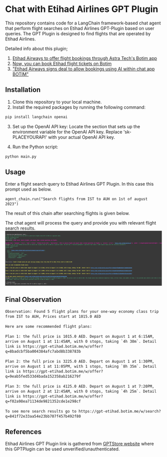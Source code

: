 # Chat with Etihad Airlines GPT Plugin

This repository contains code for a LangChain framework-based chat agent that perform flight searches on Etihad Airlines GPT-Plugin based on user queries. The GPT Plugin is designed to find flights that are operated by Etihad Airlines.

Detailed info about this plugin;

1. [Etihad Airways to offer flight bookings through Astra Tech's Botim app](https://www.thenationalnews.com/business/aviation/2023/05/03/etihad-airways-to-offer-flight-bookings-through-astra-techs-botim-app/)
2. [Now, you can book Etihad flight tickets on Botim](https://gulfnews.com/business/aviation/now-you-can-book-etihad-flight-tickets-on-botim-1.95515901)
3. ["Etihad Airways signs deal to allow bookings using AI within chat app BOTIM"](https://www.reuters.com/business/aerospace-defense/etihad-airways-signs-deal-allow-bookings-using-ai-within-chat-app-botim-2023-05-03/)

## Installation

1. Clone this repository to your local machine.
2. Install the required packages by running the following command:
```bash
pip install langchain openai
```
3. Set up the OpenAI API key:
Locate the section that sets up the environment variable for the OpenAI API key. Replace 'sk-PLACEYOURAPI' with your actual OpenAI API key.

4. Run the Python script:

```bash
python main.py
```

## Usage
Enter a flight search query to Etihad Airlines GPT Plugin. In this case this prompt used as below.

```
agent_chain.run("Search flights from IST to AUH on 1st of august 2023")
```

The result of this chain after searching flights is given below.

The chat agent will process the query and provide you with relevant flight search results.
![](https://github.com/tolgakurtuluss/EtihadAirlinesGPTPlugin-langchain/blob/556dea9fce7425804e2d323d850030b5c2a4362b/chainresult.PNG)

## Final Observation

```
Observation: Found 5 flight plans for your one-way economy class trip from IST to AUH, Prices start at 1015.0 AED

Here are some recommended flight plans:

Plan 1: the full price is 1015.0 AED. Depart on August 1 at 6:15AM, arrive on August 1 at 11:45AM, with 0 stops, taking `4h 30m`. Detail link is https://gpt-etihad.botim.me/w/offer?q=8badcbf5ba004384afc7abd8b338783b

Plan 2: the full price is 3225.0 AED. Depart on August 1 at 1:30PM, arrive on August 1 at 11:05PM, with 1 stops, taking `8h 35m`. Detail link is https://gpt-etihad.botim.me/w/offer?q=9eab5fed533d4bada152358ab216279f

Plan 3: the full price is 4125.0 AED. Depart on August 1 at 7:20PM, arrive on August 2 at 12:45AM, with 0 stops, taking `4h 25m`. Detail link is https://gpt-etihad.botim.me/w/offer?q=f02a98ea71134de9821352cde1e298cf

To see more search results go to https://gpt-etihad.botim.me/w/search?q=841f72e33aa54e23bb707f457b492f80
```

## References

Etihad Airlines GPT Plugin link is gathered from [GPTStore website](https://gptstore.ai/chat/gpt-etihad-botim-me) where this GPTPlugin can be used unverified/unauthenticated.
